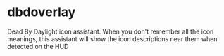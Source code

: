 # dbdoverlay
Dead By Daylight icon assistant. When you don't remember all the icon meanings, this assistant will show the icon descriptions near them when detected on the HUD
